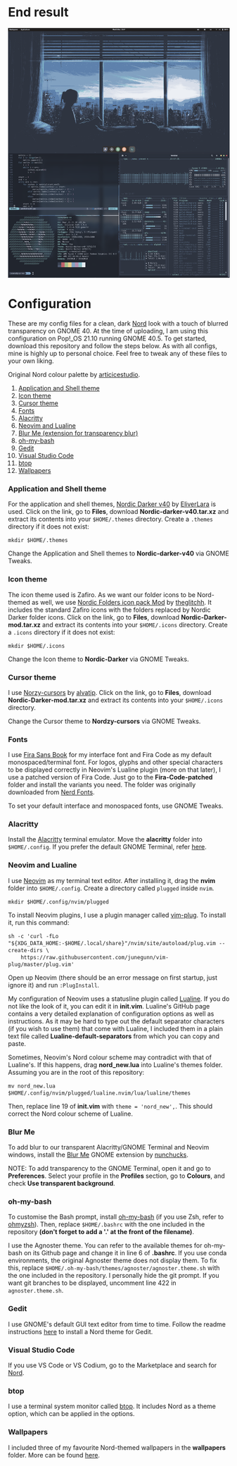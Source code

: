 # End result

![image info](./Screenshot.png)

# Configuration

These are my config files for a clean, dark [Nord](https://www.nordtheme.com/) look with a touch of blurred transparency on GNOME 40. At the time of uploading, I am using this configuration on Pop!_OS 21.10 running GNOME 40.5.
To get started, download this repository and follow the steps below. As with all configs, mine is highly up to personal choice. Feel free to tweak any of these files to your own liking.

Original Nord colour palette by [articicestudio](https://github.com/arcticicestudio).

1. [Application and Shell theme](#app-and-shell)
2. [Icon theme](#icon-theme)
3. [Cursor theme](#cursor-theme)
4. [Fonts](#fonts)
5. [Alacritty](#alacritty)
6. [Neovim and Lualine](#neovim-and-lualine)
7. [Blur Me (extension for transparency blur)](#blur-me)
8. [oh-my-bash](#oh-my-bash)
9. [Gedit](#gedit)
10. [Visual Studio Code](#vs-code)
11. [btop](#btop)
12. [Wallpapers](#wallpapers)

### Application and Shell theme<a name="app-and-shell"></a>

For the application and shell themes, [Nordic Darker v40](https://www.gnome-look.org/p/1267246/) by [EliverLara](https://www.gnome-look.org/u/eliverlara) is used. Click on the link, go to **Files**, download **Nordic-darker-v40.tar.xz** and extract its contents into your `$HOME/.themes` directory. Create a `.themes` directory if it does not exist:

    mkdir $HOME/.themes

Change the Application and Shell themes to **Nordic-darker-v40** via GNOME Tweaks.

### Icon theme<a name="icon-theme"></a>

The icon theme used is Zafiro. As we want our folder icons to be Nord-themed as well, we use [Nordic Folders icon pack Mod](https://www.gnome-look.org/p/1473069/) by [theglitchh](https://www.gnome-look.org/u/theglitchh). It includes the standard Zafiro icons with the folders replaced by Nordic Darker folder icons. Click on the link, go to **Files**, download **Nordic-Darker-mod.tar.xz** and extract its contents into your `$HOME/.icons` directory. Create a `.icons` directory if it does not exist:

    mkdir $HOME/.icons

Change the Icon theme to **Nordic-Darker** via GNOME Tweaks.

### Cursor theme<a name="cursor-theme"></a>

I use [Norzy-cursors](https://www.gnome-look.org/p/1571937) by [alvatip](https://www.gnome-look.org/u/alvatip). Click on the link, go to **Files**, download **Nordic-Darker-mod.tar.xz** and extract its contents into your `$HOME/.icons` directory. 

Change the Cursor theme to **Nordzy-cursors** via GNOME Tweaks.

### Fonts

I use [Fira Sans Book](https://www.fontsquirrel.com/fonts/fira-sans) for my interface font and Fira Code as my default monospaced/terminal font. For logos, glyphs and other special characters to be displayed correctly in Neovim's Lualine plugin (more on that later), I use a patched version of Fira Code. Just go to the **Fira-Code-patched** folder and install the variants you need. The folder was originally downloaded from [Nerd Fonts](https://www.nerdfonts.com/font-downloads).

To set your default interface and monospaced fonts, use GNOME Tweaks.

### Alacritty

Install the [Alacritty](https://github.com/alacritty/alacritty) terminal emulator. Move the **alacritty** folder into `$HOME/.config`. If you prefer the default GNOME Terminal, refer [here](https://github.com/arcticicestudio/nord-gnome-terminal).

### Neovim and Lualine<a name="neovim-and-lualine"></a>

I use [Neovim](https://github.com/neovim/neovim) as my terminal text editor. After installing it, drag the **nvim** folder into `$HOME/.config`. Create a directory called `plugged` inside `nvim`. 

    mkdir $HOME/.config/nvim/plugged

To install Neovim plugins, I use a plugin manager called [vim-plug](https://github.com/junegunn/vim-plug). To install it, run this command:

    sh -c 'curl -fLo "${XDG_DATA_HOME:-$HOME/.local/share}"/nvim/site/autoload/plug.vim --create-dirs \
        https://raw.githubusercontent.com/junegunn/vim-plug/master/plug.vim'
        
Open up Neovim (there should be an error message on first startup, just ignore it) and run `:PlugInstall`. 

My configuration of Neovim uses a statusline plugin called [Lualine](https://github.com/nvim-lualine/lualine.nvim). If you do not like the look of it, you can edit it in **init.vim**. Lualine's GitHub page contains a very detailed explanation of configuration options as well as instructions. As it may be hard to type out the default separator characters (if you wish to use them) that come with Lualine, I included them in a plain text file called **Lualine-default-separators** from which you can copy and paste.

Sometimes, Neovim's Nord colour scheme may contradict with that of Lualine's. If this happens, drag **nord_new.lua** into Lualine's themes folder. Assuming you are in the root of this repository:

    mv nord_new.lua $HOME/.config/nvim/plugged/lualine.nvim/lua/lualine/themes
   
Then, replace line 19 of **init.vim** with `theme = 'nord_new',`. This should correct the Nord colour scheme of Lualine.
   
### Blur Me<a name="blur-me"></a>

To add blur to our transparent Alacritty/GNOME Terminal and Neovim windows, install the [Blur Me](https://extensions.gnome.org/extension/4236/blur-me/) GNOME extension by [nunchucks](https://extensions.gnome.org/accounts/profile/nunchucks). 

NOTE: To add transparency to the GNOME Terminal, open it and go to **Preferences**. Select your profile in the **Profiles** section, go to **Colours**, and check **Use transparent background**.

### oh-my-bash

To customise the Bash prompt, install [oh-my-bash](https://github.com/ohmybash/oh-my-bash) (if you use Zsh, refer to [ohmyzsh](https://github.com/ohmyzsh/ohmyzsh)). Then, replace `$HOME/.bashrc` with the one included in the repository **(don't forget to add a '.' at the front of the filename)**. 

I use the Agnoster theme. You can refer to the available themes for oh-my-bash on its Github page and change it in line 6 of **.bashrc**. If you use conda environments, the original Agnoster theme does not display them. To fix this, replace `$HOME/.oh-my-bash/themes/agnoster/agnoster.theme.sh` with the one included in the repository. I personally hide the git prompt. If you want git branches to be displayed, uncomment line 422 in `agnoster.theme.sh`.

### Gedit

I use GNOME's default GUI text editor from time to time. Follow the readme instructions [here](https://github.com/arcticicestudio/nord-gedit) to install a Nord theme for Gedit.

### Visual Studio Code<a name="vs-code"></a>

If you use VS Code or VS Codium, go to the Marketplace and search for [Nord](https://marketplace.visualstudio.com/items?itemName=arcticicestudio.nord-visual-studio-code).

### btop

I use a terminal system monitor called [btop](https://github.com/aristocratos/btop). It includes Nord as a theme option, which can be applied in the options.

### Wallpapers

I included three of my favourite Nord-themed wallpapers in the **wallpapers** folder. More can be found [here](https://github.com/linuxdotexe/nordic-wallpapers).
